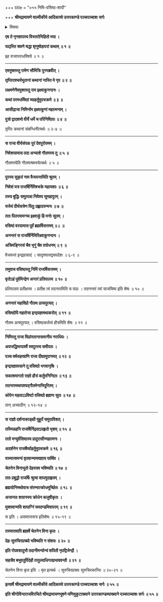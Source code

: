 +++
title = "०५५ निमि-वसिष्ठ-शापौ"

+++
**श्रीमद्रामायणे वाल्मीकीये आदिकाव्ये उत्तरकाण्डे पञ्चपञ्चाशः सर्गः**


<details><summary>विषयाः</summary>

रामेण लक्ष्मणं प्रति  
महद्-अपराधस्यानर्थ-हेतुत्वे उदाहरणतया कथान्तरोदाहरणारंभः ॥ १ ॥  
निमि-नाम्ना इक्ष्वाकु-वंश्येन राज्ञा  
स्व-याजनाय स्व-प्रार्थितेन वसिष्ठेन  
इन्द्रेण स्वस्य पूर्व-वरणोक्त्या पश्चाद्-याजनोक्तौ  
विलंबासहनेन गौतम-वरणेन याग-निर्वर्तनम् ॥ २ ॥  
पश्चाद्-आगतेन वसिष्ठेन  
निद्रा-परवशतया स्वानभियायिनं निमिं प्रति  
विदेहत्व-शाप-दानम् ॥ ३ ॥  
निमिना वसिष्ठं प्रति  
स्वतः शाप-दानस्यानौचित्योक्त्या  
तस्यापि विदेहत्व-शापदानम् ॥ ४ ॥
</details>


**एष ते नृगशापस्य विस्तरोभिहितो मया ।**

**यद्यस्ति श्रवणे श्रद्धा शृणुष्वेहापरां कथाम् ॥ १ ॥**

इह राजापराधविषये ॥ १ ॥

****

**एवमुक्तस्तु रामेण सौमित्रिः पुनरब्रवीत् ।**

**तृप्तिराश्चर्यभूतानां कथानां नास्ति मे नृप ॥ २ ॥**

**लक्ष्मणेनैवमुक्तस्तु राम इक्ष्वाकुनन्दनः ।**

**कथां परमधर्मिष्ठां व्याहर्तुमुपचक्रमे ॥ ३ ॥**

**आसीद्राजा निमिर्नाम इक्ष्वाकूणां महात्मनाम् ।**

**पुत्रो द्वादशमो वीर्ये धर्मे च परिनिष्ठितः ॥ ४ ॥**

तृप्तिः कथानां संबन्धिनीत्यर्थः ॥ २-४ ॥

****

**स राजा वीर्यसंपन्नः पुरं देवपुरोपमम् ।**

**निवेशयामास तदा अभ्याशे गौतमस्य तु ॥ ५ ॥**

गौतमस्येति गौतमाश्रमस्येत्यर्थः ॥ ५ ॥

****

**पुरस्य सुकृतं नाम वैजयन्तमिति श्रुतम् ।**

**निवेशं यत्र राजर्षिर्निमिश्चक्रे महायशाः ॥ ६ ॥**

**तस्य बुद्धिः समुत्पन्ना निवेश्य सुमहापुरम् ।**

**यजेयं दीर्घसत्रेण पितुः प्रह्लादयन्मनः ॥ ७ ॥**

**ततः पितरमामन्त्र्य इक्ष्वाकुं हि मनोः सुतम् ।**

**वसिष्ठं वरयामास पूर्वं ब्रह्मर्षिसत्तमम् ॥ ८ ॥**

**अनन्तरं स राजर्षिर्निमिरिक्ष्वाकुनन्दनः ।**

**अत्रिमङ्गिरसं चैव भृगुं चैव तपोधनम् ॥ ९ ॥**

वैजयन्तं इन्द्रप्रासादं । सादृश्यात्तद्व्यपदेशः ॥ ६-९ ॥

****

**तमुवाच वसिष्ठस्तु निमिं राजर्षिसत्तमम् ।**

**वृतोऽहं पूर्वमिन्द्रेण अन्तरं प्रतिपालय ॥ १० ॥**

प्रतिपालय प्रतीक्षस्व । प्रतीक्ष त्वं तदन्तरमिति च पाठः । तदनन्तरं त्वां याजयिष्य इति शेषः ॥ १० ॥

****

**अनन्तरं महाविप्रो गौतमः प्रत्यपूरयत् ।**

**वसिष्ठोपि महातेजा इन्द्रयज्ञमथाकरोत् ॥ ११ ॥**

गौतमः प्रत्यपूरयत् । वसिष्ठकर्तव्यं हौत्रमिति शेषः ॥ ११ ॥

****

**निमिस्तु राजा विप्रांस्तान्तसमानीय नराधिपः ।**

**अयजद्धिमत्पार्श्वे स्वपुरस्य समीपतः ।**

**पञ्च वर्षसहस्राणि राजा दीक्षामुपागमत् ॥ १२ ॥**

**इन्द्रयज्ञावसाने तु वसिष्ठो भगवानृषिः ।**

**सकाशमागतो राज्ञो हौत्रं कर्तुमनिन्दितः ॥ १३ ॥**

**तदन्तरमथापश्यद्गौतमेनाभिपूरितम् ।**

**कोपेन महताऽऽविष्टो वसिष्ठो ब्रह्मणः सुतः ॥ १४ ॥**

तान् अत्र्यादीन् ॥ १२-१४ ॥

****

**स राज्ञो दर्शनाकाङ्क्षी मुहूर्तं समुपाविशत् ।**

**तस्मिन्नहनि राजर्षिर्निद्रयाऽपहृतो भृशम् ॥ १५ ॥**

**ततो मन्युर्वसिष्ठस्य प्रादुरासीन्महात्मनः ।**

**अदर्शनेन राजर्षेर्व्याहर्तुमुपचक्रमे ॥ १६ ॥**

**यस्मात्त्वमन्यं वृतवान्मामवज्ञाय पार्थिव ।**

**चेतनेन विनाभूतो देहस्तव भविष्यति ॥ १७ ॥**

**ततः प्रबुद्धो राजर्षिः श्रुत्वा शापमुदाहृतम् ।**

**ब्रह्मयोनिमथोवाच संरम्भात्क्रोधमूर्च्छितः ॥ १८ ॥**

**अजानतः शयानस्य क्रोधेन कलुषीकृतः ।**

**मुक्तवान्मयि शापाग्निं यमदण्डमिवापरम् ॥ १९ ॥**

स इति । असमाप्तसत्र इतिशेषः ॥ १५-१९ ॥

****

**तस्मात्तवापि ब्रह्मर्षे चेतनेन विना कृतः ।**

**देहः सुरुचिरप्रख्यो भविष्यति न संशयः ॥ २० ॥**

**इति रोपवशादुभौ तदानीमन्योन्यं शपितौ नृपद्विजेन्द्रौ ।**

**सहसैव बभूवतुर्विदेहौ तत्तुल्याधिगतप्रभाववन्तौ ॥ २१ ॥**

चेतनेन विना कृत इति । मृत इत्यर्थः । सुरुचिरप्रख्यः सुरुचिरकान्तिः ॥ २०-२१ ॥

****

**इत्यार्षे श्रीमद्रामायणे वाल्मीकीये आदिकाव्ये उत्तरकाण्डे पञ्चपञ्चाशः सर्गः ॥ ५५ ॥**

**इति श्रीगोविन्दराजविरचिते श्रीमद्रामायणभूषणे मणिमुकुटाख्याने उत्तरकाण्डव्याख्याने पञ्चपञ्चाशः सर्गः ॥ ५५ ॥**
